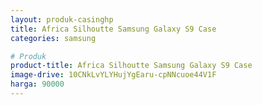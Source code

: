 ```yaml
---
layout: produk-casinghp
title: Africa Silhoutte Samsung Galaxy S9 Case
categories: samsung

# Produk
product-title: Africa Silhoutte Samsung Galaxy S9 Case
image-drive: 10CNkLvYLYHujYgEaru-cpNNcuoe44V1F
harga: 90000
---
```


